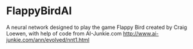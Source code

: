 # FlappyBirdAI
A neural network designed to play the game Flappy Bird created by Craig Loewen, with help of code from AI-Junkie.com
http://www.ai-junkie.com/ann/evolved/nnt1.html
